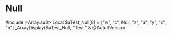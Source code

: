 # Null
#include &lt;Array.au3>  Local $aTest_Null[8] = ["w", "c", Null, "z", "a", "y", "x", "b"] _ArrayDisplay($aTest_Null, "Test " &amp; @AutoItVersion
